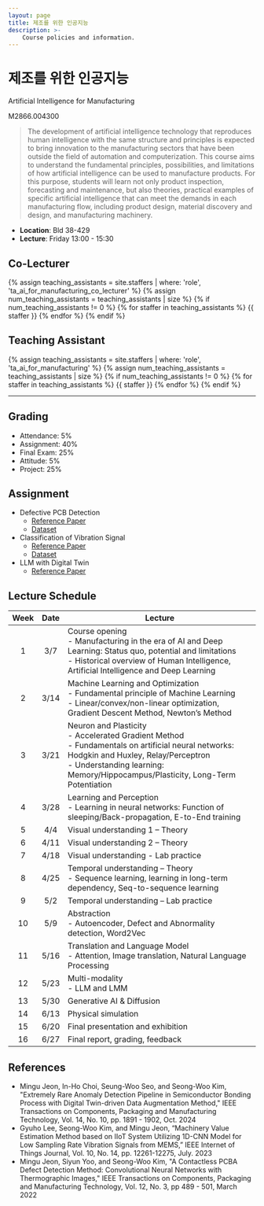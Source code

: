 ```yaml
---
layout: page
title: 제조를 위한 인공지능
description: >-
    Course policies and information.
---
```


# 제조를 위한 인공지능
Artificial Intelligence for Manufacturing

M2866.004300
> The development of artificial intelligence technology that reproduces human intelligence with the same structure and principles is expected to bring innovation to the manufacturing sectors that have been outside the field of automation and computerization. This course aims to understand the fundamental principles, possibilities, and limitations of how artificial intelligence can be used to manufacture products. For this purpose, students will learn not only product inspection, forecasting and maintenance, but also theories, practical examples of specific artificial intelligence that can meet the demands in each manufacturing flow, including product design, material discovery and design, and manufacturing machinery.

- __Location__: Bld 38-429
- __Lecture__: Friday 13:00 - 15:30
  


## Co-Lecturer
{% assign teaching_assistants = site.staffers | where: 'role', 'ta_ai_for_manufacturing_co_lecturer' %}
{% assign num_teaching_assistants = teaching_assistants | size %}
{% if num_teaching_assistants != 0 %}
{% for staffer in teaching_assistants %}
{{ staffer }}
{% endfor %}
{% endif %}
## Teaching Assistant
{% assign teaching_assistants = site.staffers | where: 'role', 'ta_ai_for_manufacturing' %}
{% assign num_teaching_assistants = teaching_assistants | size %}
{% if num_teaching_assistants != 0 %}
{% for staffer in teaching_assistants %}
{{ staffer }}
{% endfor %}
{% endif %}

---

## Grading
- Attendance: 5%
- Assignment: 40%
- Final Exam: 25%
- Attitude: 5%
- Project: 25%

## Assignment
- Defective PCB Detection
  - [Reference Paper](https://www.nature.com/articles/s41597-024-03656-8)    
  - [Dataset](https://figshare.com/articles/dataset/DsPCBSD_/24970329?file=44069552)
- Classification of Vibration Signal
  - [Reference Paper](https://ieeexplore.ieee.org/document/9078761)
  - [Dataset](https://engineering.case.edu/bearingdatacenter/download-data-file)
- LLM with Digital Twin
  - [Reference Paper](https://ieeexplore.ieee.org/document/10710900)


## Lecture Schedule

| Week | Date | Lecture | 
|:-------------------:|:-------------------:|-------------------------------------------------------------|
| 1	|3/7	|Course opening<br /> - Manufacturing in the era of AI and Deep Learning: Status quo, potential and limitations<br /> - Historical overview of Human Intelligence, Artificial Intelligence and Deep Learning
| 2|	3/14|	Machine Learning and Optimization<br /> - Fundamental principle of Machine Learning<br /> - Linear/convex/non-linear optimization, Gradient Descent Method, Newton’s Method	
| 3|	3/21|	Neuron and Plasticity<br /> - Accelerated Gradient Method<br /> - Fundamentals on artificial neural networks: Hodgkin and Huxley, Relay/Perceptron<br /> - Understanding learning: Memory/Hippocampus/Plasticity, Long-Term Potentiation
| 4|	3/28|	Learning and Perception<br /> - Learning in neural networks: Function of sleeping/Back-propagation, E-to-End training	
| 5|	4/4	|Visual understanding 1 – Theory
| 6|	4/11 |Visual understanding 2 – Theory
| 7|	4/18 |	Visual understanding - Lab practice
| 8|	4/25 |	Temporal understanding – Theory<br />- Sequence learning, learning in long-term dependency, Seq-to-sequence learning
| 9|	5/2	|Temporal understanding – Lab practice
| 10|	5/9 |	Abstraction<br /> - Autoencoder, Defect and Abnormality detection, Word2Vec
| 11|	5/16 |Translation and Language Model<br /> - Attention, Image translation, Natural Language Processing
| 12|	5/23 |Multi-modality<br /> - LLM and LMM
| 13|	5/30 |Generative AI & Diffusion
| 14|	6/13 |Physical simulation
| 15|	6/20 |	Final presentation and exhibition
| 16|	6/27 |	Final report, grading, feedback

## References
- Mingu Jeon, In-Ho Choi, Seung-Woo Seo, and Seong-Woo Kim, "Extremely Rare Anomaly Detection Pipeline in Semiconductor Bonding Process with Digital Twin-driven Data Augmentation Method," IEEE Transactions on Components, Packaging and Manufacturing Technology, Vol. 14, No. 10, pp. 1891 - 1902, Oct. 2024
- Gyuho Lee, Seong-Woo Kim, and Mingu Jeon, “Machinery Value Estimation Method based on IIoT System Utilizing 1D-CNN Model for Low Sampling Rate Vibration Signals from MEMS,” IEEE Internet of Things Journal, Vol. 10, No. 14, pp. 12261-12275, July. 2023
- Mingu Jeon, Siyun Yoo, and Seong-Woo Kim, "A Contactless PCBA Defect Detection Method: Convolutional Neural Networks with Thermographic Images," IEEE Transactions on Components, Packaging and Manufacturing Technology, Vol. 12, No. 3, pp 489 - 501, March 2022
